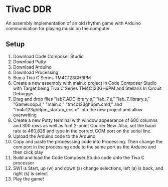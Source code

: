 # TivaC DDR
An assembly implementation of an old rhythm game with Arduino communication for playing music on the computer.

## Setup
1. Download Code Composer Studio
2. Download Putty
3. Download Arduino
4. Download Processing
5. Buy a Tiva C Series TM4C123GH6PM
6. Create a new assembly with main.c project in Code Composer Studio with Target being Tiva C Series TM4C123GH6PM and Stellaris In Circuit Debugger
7. Drag and drop files "lab7_ADClibrary.s," "lab_7.s," "lab_7_library.s," "GameLoop.s," "main.c," "tm4c123gh6pm.cmd," and "tm4c123gh6pm_startup_ccs.c" into the new project and allow overwriting
8. Create a new Putty terminal with window appearance of 600 columns and 300 rows as well as font 2-point Courier New. Also, set the baud rate to 460,828 and type in the correct COM port on the serial line.
9. Upload the Arduino code to the Arduino
10. Copy and paste the processsing code into Processing. Then change the com port in the processing code to the same port as the Arduino and then click play
11. Build and load the Code Composer Studio code onto the Tiva C processor
12. SW1 is Start, up (w) and down (s) change selections, left (a) is back, and right (s) is select
13. Play the game!
